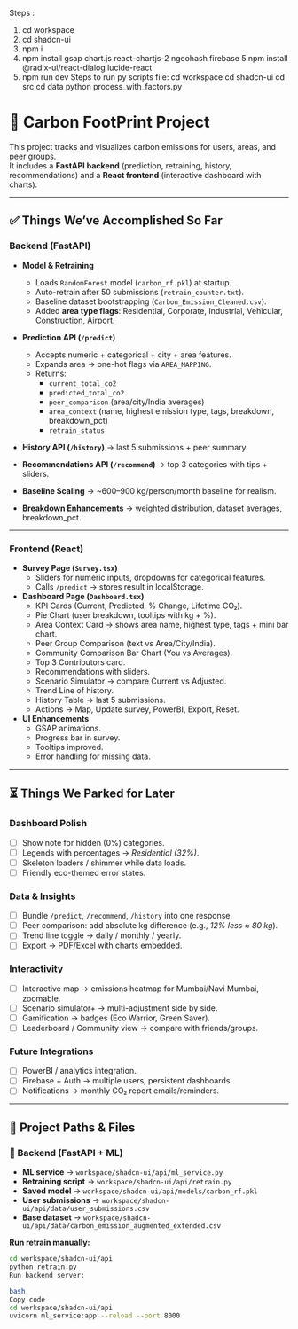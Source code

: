 Steps :
1. cd workspace
2. cd shadcn-ui
3. npm i
4. npm install gsap chart.js react-chartjs-2 ngeohash firebase
5.npm install @radix-ui/react-dialog lucide-react
6. npm run dev
Steps to run py scripts file:
cd workspace
cd shadcn-ui
 cd src
cd data
 python process_with_factors.py



 # 🌱 Carbon FootPrint Project

This project tracks and visualizes carbon emissions for users, areas, and peer groups.  
It includes a **FastAPI backend** (prediction, retraining, history, recommendations) and a **React frontend** (interactive dashboard with charts).  

---

## ✅ Things We’ve Accomplished So Far

### **Backend (FastAPI)**
- **Model & Retraining**
  - Loads `RandomForest` model (`carbon_rf.pkl`) at startup.  
  - Auto-retrain after 50 submissions (`retrain_counter.txt`).  
  - Baseline dataset bootstrapping (`Carbon_Emission_Cleaned.csv`).  
  - Added **area type flags**: Residential, Corporate, Industrial, Vehicular, Construction, Airport.  

- **Prediction API (`/predict`)**
  - Accepts numeric + categorical + city + area features.  
  - Expands area → one-hot flags via `AREA_MAPPING`.  
  - Returns:
    - `current_total_co2`  
    - `predicted_total_co2`  
    - `peer_comparison` (area/city/India averages)  
    - `area_context` (name, highest emission type, tags, breakdown, breakdown_pct)  
    - `retrain_status`  

- **History API (`/history`)** → last 5 submissions + peer summary.  
- **Recommendations API (`/recommend`)** → top 3 categories with tips + sliders.  
- **Baseline Scaling** → ~600–900 kg/person/month baseline for realism.  
- **Breakdown Enhancements** → weighted distribution, dataset averages, breakdown_pct.  

---

### **Frontend (React)**
- **Survey Page (`Survey.tsx`)**
  - Sliders for numeric inputs, dropdowns for categorical features.  
  - Calls `/predict` → stores result in localStorage.  
- **Dashboard Page (`Dashboard.tsx`)**
  - KPI Cards (Current, Predicted, % Change, Lifetime CO₂).  
  - Pie Chart (user breakdown, tooltips with kg + %).  
  - Area Context Card → shows area name, highest type, tags + mini bar chart.  
  - Peer Group Comparison (text vs Area/City/India).  
  - Community Comparison Bar Chart (You vs Averages).  
  - Top 3 Contributors card.  
  - Recommendations with sliders.  
  - Scenario Simulator → compare Current vs Adjusted.  
  - Trend Line of history.  
  - History Table → last 5 submissions.  
  - Actions → Map, Update survey, PowerBI, Export, Reset.  
- **UI Enhancements**
  - GSAP animations.  
  - Progress bar in survey.  
  - Tooltips improved.  
  - Error handling for missing data.  

---

## ⏳ Things We Parked for Later

### **Dashboard Polish**
- [ ] Show note for hidden (0%) categories.  
- [ ] Legends with percentages → *Residential (32%)*.  
- [ ] Skeleton loaders / shimmer while data loads.  
- [ ] Friendly eco-themed error states.  

### **Data & Insights**
- [ ] Bundle `/predict`, `/recommend`, `/history` into one response.  
- [ ] Peer comparison: add absolute kg difference (e.g., *12% less ≈ 80 kg*).  
- [ ] Trend line toggle → daily / monthly / yearly.  
- [ ] Export → PDF/Excel with charts embedded.  

### **Interactivity**
- [ ] Interactive map → emissions heatmap for Mumbai/Navi Mumbai, zoomable.  
- [ ] Scenario simulator+ → multi-adjustment side by side.  
- [ ] Gamification → badges (Eco Warrior, Green Saver).  
- [ ] Leaderboard / Community view → compare with friends/groups.  

### **Future Integrations**
- [ ] PowerBI / analytics integration.  
- [ ] Firebase + Auth → multiple users, persistent dashboards.  
- [ ] Notifications → monthly CO₂ report emails/reminders.  

---

## 📂 Project Paths & Files

### 🔹 Backend (FastAPI + ML)
- **ML service** → `workspace/shadcn-ui/api/ml_service.py`  
- **Retraining script** → `workspace/shadcn-ui/api/retrain.py`  
- **Saved model** → `workspace/shadcn-ui/api/models/carbon_rf.pkl`  
- **User submissions** → `workspace/shadcn-ui/api/data/user_submissions.csv`  
- **Base dataset** → `workspace/shadcn-ui/api/data/carbon_emission_augmented_extended.csv`  

**Run retrain manually:**
```bash
cd workspace/shadcn-ui/api
python retrain.py
Run backend server:

bash
Copy code
cd workspace/shadcn-ui/api
uvicorn ml_service:app --reload --port 8000

